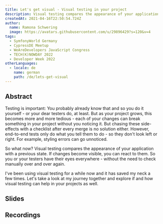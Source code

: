 ```yaml
---
title: Let's get visual - Visual testing in your project
description: Visual testing compares the appearance of your application with a previous state.
createdAt: 2021-04-16T22:50:54.724Z
author:
  name: Ramona Schwering
  image: https://avatars.githubusercontent.com/u/29896429?s=120&v=4
tags:
  - SymfonyWorld Germany
  - CypressDE Meetup
  - WeAreDevelopers JavaScript Congress
  - TECH(K)NOWDAY 2022
  - Developer Week 2022
otherLanguages:
  - locale: de
    name: german
    path: /de/lets-get-visual
---
```


## Abstract

Testing is important: You probably already know that and so you do it yourself - or your dear testers do, at least. But as your project grows, this becomes more and more tedious - each of your changes can break something in your project without you noticing it. But chasing these side-effects with a checklist after every merge is no solution either. However, end-to-end tests only do what you tell them to do - so they don't look left or right. For example, styling errors can go unnoticed.

So what now? Visual testing compares the appearance of your application with a previous state. If changes become visible, you can react to them. So you or your testers have their eyes everywhere - without the need to check manually over and over again.

I've been using visual testing for a while now and it has saved my neck a few times. Let's take a look at my journey together and explore if and how visual testing can help in your projects as well.

## Slides

<media-grid :media="[{
name: 'Slides',
description: 'These is the english version of the slides.',
url: 'https://speakerdeck.com/leichteckig/lets-get-visual-visual-testing-in-your-project'
}]"></media-grid>

## Recordings

<media-grid :media="[{
name: 'JavaScript Congress\' 21',
url: 'https://www.wearedevelopers.com/en/videos/let-s-get-visual-visual-testing-in-your-project'
}]"></media-grid>
